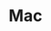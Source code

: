 ---
title: Mac
tags:
  - v1.1
aliases:
  - Mac
draft: true
created_at: 2024-07-12T18:48:09-03:00
updated_at: 2024-10-09T16:55:36-03:00
---